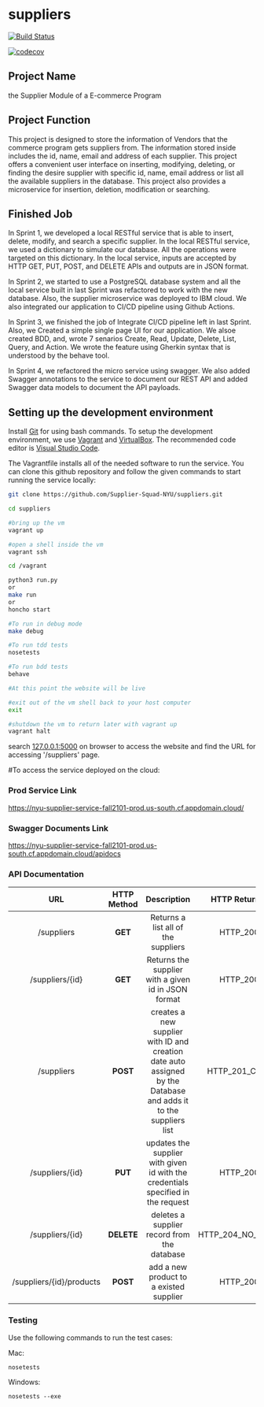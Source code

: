 # suppliers

[![Build Status](https://github.com/Supplier-Squad-NYU/suppliers/actions/workflows/python.yml/badge.svg)](https://github.com/Supplier-Squad-NYU/suppliers/actions/workflows/python.yml)

[![codecov](https://codecov.io/gh/Supplier-Squad-NYU/suppliers/branch/main/graph/badge.svg?token=AD8XDW91AM)](https://codecov.io/gh/Supplier-Squad-NYU/suppliers)

## Project Name
the Supplier Module of a E-commerce Program

## Project Function
This project is designed to store the information of Vendors that the commerce program gets suppliers from.
The information stored inside includes the id, name, email and address of each supplier.
This project offers a convenient user interface on inserting, modifying, deleting, or finding the desire supplier with specific id, name, email address or list all the available suppliers in the database.
This project also provides a microservice for insertion, deletion, modification or searching.

## Finished Job
In Sprint 1, we developed a local RESTful service that is able to insert, delete, modify, and search a specific supplier.
In the local RESTful service, we used a dictionary to simulate our database. All the operations were targeted on this dictionary.
In the local service, inputs are accepted by HTTP GET, PUT, POST, and DELETE APIs and outputs are in JSON format.

In Sprint 2, we started to use a PostgreSQL database system and all the local service built in last Sprint was refactored to work with the new database.
Also, the supplier microservice was deployed to IBM cloud.
We also integrated our application to CI/CD pipeline using Github Actions.

In Sprint 3, we finished the job of Integrate CI/CD pipeline left in last Sprint.
Also, we Created a simple single page UI for our application.
We alsoe created BDD, and, wrote 7 senarios Create, Read, Update, Delete, List, Query, and Action.
We wrote  the feature using Gherkin syntax that is understood by the behave tool.

In Sprint 4, we refactored the micro service using swagger.
We also added Swagger annotations to the service to document our REST API and added Swagger data models to document the API payloads.

## Setting up the development environment
Install [Git](http://git-scm.com/downloads) for using bash commands.
To setup the development environment, we use [Vagrant](https://www.vagrantup.com/downloads) and [VirtualBox](https://www.virtualbox.org/wiki/Downloads). The recommended code editor is [Visual Studio Code](https://code.visualstudio.com/).

The Vagrantfile installs all of the needed software to run the service. You can clone this github repository and follow the given commands to start running the service locally:

```bash
git clone https://github.com/Supplier-Squad-NYU/suppliers.git

cd suppliers    

#bring up the vm
vagrant up 

#open a shell inside the vm
vagrant ssh 

cd /vagrant

python3 run.py
or
make run
or
honcho start

#To run in debug mode
make debug

#To run tdd tests
nosetests

#To run bdd tests
behave

#At this point the website will be live

#exit out of the vm shell back to your host computer
exit 

#shutdown the vm to return later with vagrant up
vagrant halt 
```

search [127.0.0.1:5000](http://127.0.0.1:5000/) on browser to access the website and find the URL for accessing '/suppliers' page.

#To access the service deployed on the cloud:
### Prod Service Link
https://nyu-supplier-service-fall2101-prod.us-south.cf.appdomain.cloud/

### Swagger Documents Link
https://nyu-supplier-service-fall2101-prod.us-south.cf.appdomain.cloud/apidocs

### API Documentation

 |                 URL                 | HTTP Method |                         Description                          | HTTP Return Code |
| :---------------------------------: | :---------: | :----------------------------------------------------------: | :---------------:|
|              /suppliers              |   **GET**   |              Returns a list all of the suppliers              | HTTP_200_OK |
|           /suppliers/{id}            |   **GET**   |             Returns the supplier with a given id in JSON format             | HTTP_200_OK |
|              /suppliers              |  **POST**   | creates a new supplier with ID and creation date auto assigned by the Database and adds it to the suppliers list | HTTP_201_CREATED |
|           /suppliers/{id}            |   **PUT**   | updates the supplier with given id with the credentials specified in the request |  HTTP_200_OK |
|           /suppliers/{id}            | **DELETE**  |           deletes a supplier record from the database           | HTTP_204_NO_CONTENT |
|           /suppliers/{id}/products          | **POST**  |           add a new product to a existed supplier           | HTTP_200_OK |


### Testing
Use the following commands to run the test cases:

Mac: 
```
nosetests
```
Windows: 
```
nosetests --exe
```
